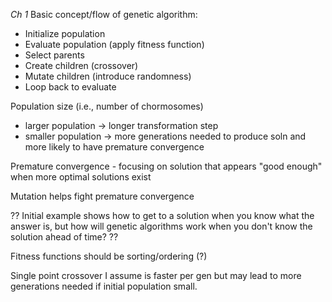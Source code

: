 *Ch 1*
Basic concept/flow of genetic algorithm:
* Initialize population
* Evaluate population (apply fitness function)
* Select parents
* Create children (crossover)
* Mutate children (introduce randomness)
* Loop back to evaluate

Population size (i.e., number of chormosomes)
- larger population -> longer transformation step
- smaller population -> more generations needed to produce soln and more likely to have premature convergence

Premature convergence - focusing on solution that appears "good enough" when more optimal solutions exist

Mutation helps fight premature convergence

?? Initial example shows how to get to a solution when you know what the answer is, but how
will genetic algorithms work when you don't know the solution ahead of time? ??

Fitness functions should be sorting/ordering (?)

Single point crossover I assume is faster per gen but may lead to more generations needed if
initial population small.
